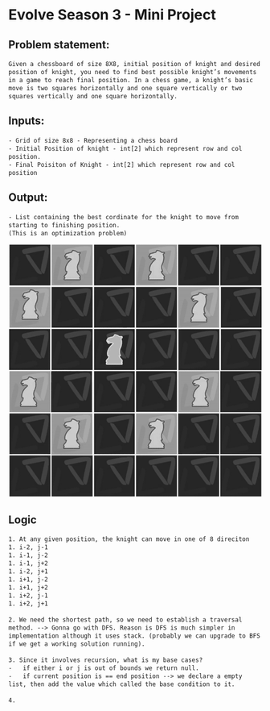 # Evolve Season 3 - Mini Project

## Problem statement:

    Given a chessboard of size 8X8, initial position of knight and desired position of knight, you need to find best possible knight’s movements in a game to reach final position. In a chess game, a knight’s basic move is two squares horizontally and one square vertically or two squares vertically and one square horizontally.

## Inputs:

    - Grid of size 8x8 - Representing a chess board
    - Initial Position of knight - int[2] which represent row and col position.
    - Final Poisiton of Knight - int[2] which represent row and col position

## Output:

    - List containing the best cordinate for the knight to move from starting to finishing position. 
    (This is an optimization problem)

![Knight Moves](knightmoves.gif)


## Logic

    1. At any given position, the knight can move in one of 8 direciton
    1. i-2, j-1
    1. i-1, j-2
    1. i-1, j+2
    1. i-2, j+1
    1. i+1, j-2
    1. i+1, j+2
    1. i+2, j-1
    1. i+2, j+1

    2. We need the shortest path, so we need to establish a traversal method. --> Gonna go with DFS. Reason is DFS is much simpler in implementation although it uses stack. (probably we can upgrade to BFS if we get a working solution running).

    3. Since it involves recursion, what is my base cases? 
    -   if either i or j is out of bounds we return null. 
    -   if current position is == end position --> we declare a empty list, then add the value which called the base condition to it. 

    4. 
